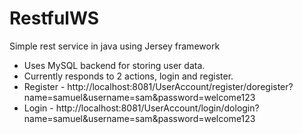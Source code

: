# RestfulWS
Simple rest service in java using Jersey framework

* Uses MySQL backend for storing user data.
* Currently responds to 2 actions, login and register.
* Register - http://localhost:8081/UserAccount/register/doregister?name=samuel&username=sam&password=welcome123
* Login - http://localhost:8081/UserAccount/login/dologin?name=samuel&username=sam&password=welcome123
